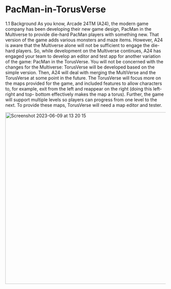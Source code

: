 # PacMan-in-TorusVerse

1.1 Background
As you know, Arcade 24TM (A24), the modern game company has been developing their new game design, PacMan in the Multiverse to provide die-hard PacMan players with something new. That version of the game adds various monsters and maze items.
However, A24 is aware that the Multiverse alone will not be sufficient to engage the die-hard players. So, while development on the Multiverse continues, A24 has engaged your team to develop an editor and test app for another variation of the game: PacMan in the TorusVerse. You will not be concerned with the changes for the Multiverse: TorusVerse will be developed based on the simple version. Then, A24 will deal with merging the MultiVerse and the TorusVerse at some point in the future.
The TorusVerse will focus more on the maps provided for the game, and included features to allow characters to, for example, exit from the left and reappear on the right (doing this left-right and top- bottom effectively makes the map a torus). Further, the game will support multiple levels so players can progress from one level to the next. To provide these maps, TorusVerse will need a map editor and tester.

<img width="537" alt="Screenshot 2023-06-09 at 13 20 15" src="https://github.com/Hkfalkon/PacMan-in-TorusVerse/assets/74129398/47001ff1-c11e-4cff-b3ae-4f468b58331c">


